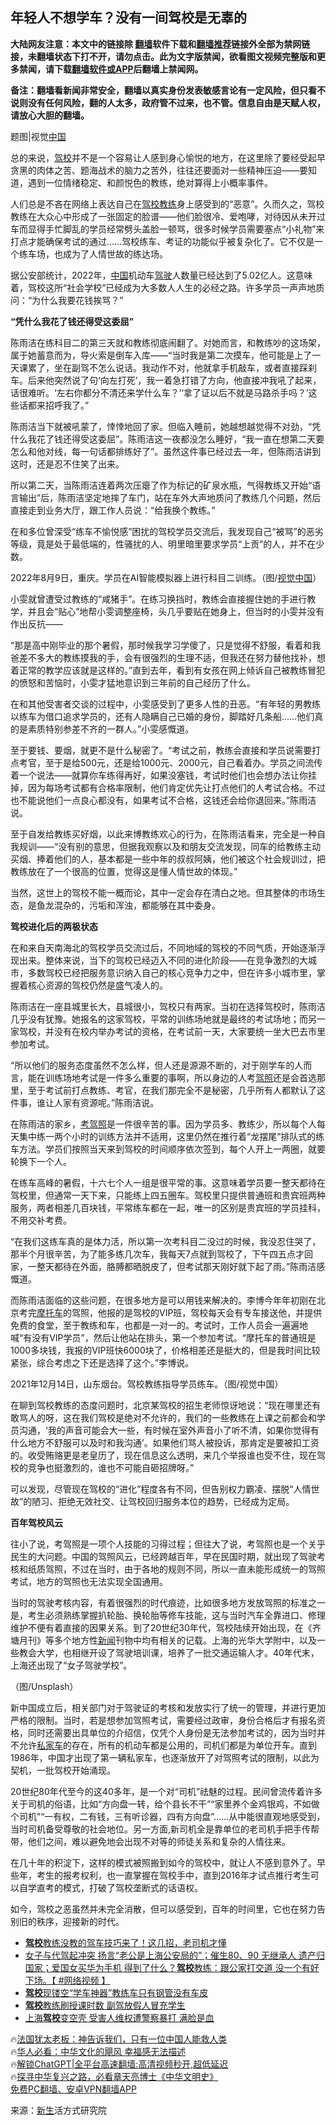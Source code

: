  <!-- 面包屑导航 --> <h2>年轻人不想学车？没有一间驾校是无辜的</h2> <p class="notice"><b>大陆网友注意：本文中的链接除 <a href="https://github.com/bannedbook/fanqiang" >翻墙</a>软件下载和<a href="https://github.com/killgcd/justmysocks/blob/master/README.md">翻墙推荐</a>链接外全部为禁网链接，未翻墙状态下打不开，请勿点击。此为文字版禁闻，欲看图文视频完整版和更多禁闻，请下载<a href="https://github.com/bannedbook/fanqiang">翻墙软件或APP</a>后翻墙上禁闻网。</p><p>备注：翻墙看新闻非常安全，翻墙以真实身份发表敏感言论有一定风险，但只看不说则没有任何风险，翻的人太多，政府管不过来，也不管。信息自由是天赋人权，请放心大胆的翻墙。</b></p>  <div class="entry"> <p id="conimg">题图|视觉<a href="https://www.bannedbook.org/bnews/tag/%E4%B8%AD%E5%9B%BD/" class="st_tag internal_tag" rel="tag" title="标签 中国 下的日志">中国</a></p> <p>总的来说，<a href="https://www.bannedbook.org/bnews/tag/%E9%A9%BE%E6%A0%A1/" class="st_tag internal_tag" rel="tag" title="标签 驾校 下的日志">驾校</a>并不是一个容易让人感到身心愉悦的地方，在这里除了要经受起早贪黑的肉体之苦、题海战术的脑力之苦外，往往还要面对一些精神压迫——要知道，遇到一位情绪稳定、和颜悦色的教练，绝对算得上小概率事件。</p> <p>人们总是不吝在网络上表达自己在<a href="https://www.bannedbook.org/bnews/tag/%e9%a9%be%e6%a0%a1%e6%95%99%e7%bb%83/" class="st_tag internal_tag" rel="tag" title="标签 驾校教练 下的日志">驾校教练</a>身上感受到的“恶意”。久而久之，驾校教练在大众心中形成了一张固定的脸谱——他们脸很冷、爱咆哮，对待因从未开过车而显得手忙脚乱的学员经常劈头盖脸一顿骂，很多时候学员需要塞点“小礼物”来打点才能确保考试的通过……驾校练车、考证的功能似乎被复杂化了。它不仅是一个练车场，也成为了人情世故的练达场。</p> <p>据公安部统计，2022年，<span class='wp_keywordlink_affiliate'><a href="https://www.bannedbook.org/" title="中国" target="_blank">中国</a></span>机动车<a href="https://www.bannedbook.org/bnews/tag/%E9%A9%BE%E9%A9%B6/" class="st_tag internal_tag" rel="tag" title="标签 驾驶 下的日志">驾驶</a>人数量已经达到了5.02亿人。这意味着，驾校这所“社会学校”已经成为大多数人人生的必经之路。许多学员一声声地质问：“为什么我要花钱挨骂？”</p> <p><strong>“凭什么我花了钱还得受这委屈”</strong></p> <p>陈雨洁在练科目二的第三天就和教练彻底闹翻了。对她而言，和教练吵的这场架，属于她蓄意而为，导火索是倒车入库——“当时我是第二次摸车，他可能是上了一天课累了，坐在副驾不怎么说话。我动作不对，他就拿手机敲车，或者直接踩刹车。后来他突然说了句‘向左打死’，我一着急打错了方向，他直接冲我吼了起来，话很难听。‘左右你都分不清还来学什么车？’‘拿了证以后不就是马路杀手吗？’这些话都来招呼我了。”</p> <p>陈雨洁当下就被吼蒙了，悻悻地回了家。但临入睡前，她越想越觉得不对劲，“凭什么我花了钱还得受这委屈”。陈雨洁这一夜都没怎么睡好，“我一直在想第二天要怎么和他对线，每一句话都排练好了”。虽然这件事已经过去一年，但陈雨洁讲到这时，还是忍不住笑了出来。</p> <p>所以第二天，当陈雨洁连着两次压瘪了作为标记的矿泉水瓶，气得教练又开始“语言输出”后，陈雨洁坚定地摔了车门，站在车外大声地质问了教练几个问题，然后直接走到业务大厅，跟工作人员说：“给我换个教练。”</p> <p>在和多位曾深受“练车不愉悦感”困扰的驾校学员交流后，我发现自己“被骂”的恶劣等级，竟是处于最低端的，性骚扰的人、明里暗里要求学员“上贡”的人，并不在少数。</p> <p>2022年8月9日，重庆。学员在AI智能模拟器上进行科目二训练。（图/<a href="https://www.bannedbook.org/bnews/tag/%E8%A7%86%E8%A7%89%E4%B8%AD%E5%9B%BD/" class="st_tag internal_tag" rel="tag" title="标签 视觉中国 下的日志">视觉中国</a>）</p> <p>小雯就曾遭受过教练的“咸猪手”。在练习换挡时，教练会直接握住她的手进行教学，并且会“贴心”地帮小雯调整座椅，头几乎要贴在她身上，但当时的小雯并没有作出反抗——</p> <p>“那是高中刚毕业的那个暑假，那时候我学习学傻了，只是觉得不舒服，看着和我爸差不多大的教练摸我的手，会有很强烈的生理不适，但我还在努力替他找补，想着正常的教学应该就是这样的。”直到去年，看到有女孩在网上倾诉自己被教练冒犯的愤怒和苦恼时，小雯才猛地意识到三年前的自己经历了什么。</p> <p>在和其他受害者交谈的过程中，小雯感受到了更多人性的丑恶。“有年轻的男教练以练车为借口追求学员的，还有人隐瞒自己已婚的身份，脚踏好几条船……他们真的是素质特别参差不齐的一群人。”小雯感慨道。</p> <p>至于要钱、要烟，就更不是什么秘密了。“考试之前，教练会直接和学员说需要打点考官，至于是给500元，还是给1000元、2000元，自己看着办。学员之间流传着一个说法——就算你车练得再好，如果没塞钱，考试时他们也会想办法让你挂掉，因为每场考试都有合格率限制，他们肯定优先让打点他们的人考试合格。不过也不能说他们一点良心都没有，如果考试不合格，这钱还会给你退回来。”陈雨洁说。</p> <p>至于自发给教练买好烟，以此来博教练欢心的行为，在陈雨洁看来，完全是一种自我规训——“没有别的意思，但据我观察以及和朋友交流发现，同车的给教练主动买烟、捧着他们的人，基本都是一些中年的叔叔阿姨，他们被这个社会规训过，把教练放在了一个很高的位置，觉得这是懂人情世故的体现。”</p> <p>当然，这世上的驾校不能一概而论，其中一定会存在清白之地。但其整体的市场生态，是鱼龙混杂的，污垢和浑浊，都能够在其中委身。</p> <p><strong>驾校进化后的两极状态</strong></p> <p>在和来自天南海北的驾校学员交流过后，不同地域的驾校的不同气质，开始逐渐浮现出来。整体来说，当下的驾校已经迈入不同的进化阶段——在竞争激烈的大城市，多数驾校已经把服务意识纳入自己的核心竞争力之中，但在许多小城市里，掌握着核心资源的驾校仍然是盛气凌人的。</p>  <p>陈雨洁在一座县城里长大，县城很小，驾校只有两家。当初在选择驾校时，陈雨洁几乎没有犹豫。她报名的这家驾校，平常的训练场地就是最终的考试场地；而另一家驾校，并没有在校内举办考试的资格，在考试前一天，大家要统一坐大巴去市里参加考试。</p> <p>“所以他们的服务态度虽然不怎么样，但人还是源源不断的，对于刚学车的人而言，能在训练场地考试是一件多么重要的事啊，所以身边的人考<a href="https://www.bannedbook.org/bnews/tag/%E9%A9%BE%E7%85%A7/" class="st_tag internal_tag" rel="tag" title="标签 驾照 下的日志">驾照</a>还是会首选那里，至于考试前打点教练、考官，在我们那完全不是秘密，几乎所有人都默认了这件事，谁让人家有资源呢。”陈雨洁说。</p> <p>在陈雨洁的家乡，<a href="https://www.bannedbook.org/bnews/tag/%E8%80%83%E9%A9%BE%E7%85%A7/" class="st_tag internal_tag" rel="tag" title="标签 考驾照 下的日志">考驾照</a>是一件很辛苦的事。因为学员多、教练少，所以每个人每天集中练一两个小时的训练方法并不适用，这里仍然在推行着“龙摆尾”排队式的练车方法。学员们按照当天来到驾校的时间顺序依次签到，每个人开上一两圈，就要轮换下一个人。</p> <p>在练车高峰的暑假，十六七个人一组是很平常的事。这意味着学员要一整天都待在驾校里，但通常一天下来，只能练上四五圈车。驾校里只提供普通班和贵宾班两种服务，两者相差几百块钱，平常练车都在一起，唯一的区别是贵宾班的学员挂科，不用交补考费。</p> <p>“在我们这练车真的是体力活，所以第一次考科目二没过的时候，我没忍住哭了，那半个月很辛苦，为了能多练几次车，我每天7点就到驾校了，下午四五点才回家，一整天都待在外面，胳膊都晒脱皮了，但考试那天刚好就下起了雨。”陈雨洁感慨道。</p> <p>而陈雨洁面临的这些问题，在很多地方是可以用钱来解决的。李博今年年初刚在北京考完<a href="https://www.bannedbook.org/bnews/tag/%e6%91%a9%e6%89%98%e8%bd%a6/" class="st_tag internal_tag" rel="tag" title="标签 摩托车 下的日志">摩托车</a>的驾照，他报的是驾校的VIP班，驾校每天会有专车接送他，并提供免费的食堂，至于教练和车，也都是一对一的。考试时，工作人员会一遍遍地喊“有没有VIP学员”，然后让他站在排头，第一个参加考试。“摩托车的普通班是1000多块钱，我报的VIP班快6000块了，价格相差还是挺大的，但是我时间比较紧张，综合考虑之下还是选择了这个。”李博说。</p> <p>2021年12月14日，山东烟台。驾校教练指导学员练车。（图/视觉中国）</p> <p>在聊到驾校教练的态度问题时，北京某驾校的招生老师惊讶地说：“现在哪里还有敢骂人的呀，这在我们驾校是绝对不允许的，我们的一些教练在上课之前都会和学员沟通，‘我的声音可能会大一些，有时候在室外声音小了听不清，如果你觉得有什么地方不舒服可以及时和我沟通’。如果他们骂人被投诉，那肯定是要被扣工资的。收受贿赂更是老皇历了，现在信息这么透明，来几个举报谁也受不住，现在驾校的竞争也挺激烈的，谁也不可能自砸招牌呀。”</p> <p>可以发现，尽管现在驾校的“进化”程度各有不同，但告别权力霸凌、摆脱“人情世故”的陋习、拒绝无效社交、让驾校回归服务本位的趋势，已经成为定局。</p>  <p><strong>百年驾校风云</strong></p> <p>往小了说，考驾照是一项个人技能的习得过程；但往大了说，考驾照也是一个关乎民生的大问题。中国的驾照风云，已经跨越百年，早在民国时期，就出现了驾驶考核和纸质驾照，不过在当时，由于各地的规则不同，所以一直未能形成统一的驾照考试，地方的驾照也无法实现全国通用。</p> <p>当时的驾驶考核内容，有着很强烈的时代痕迹，比如很多地方发放驾照的标准之一是，考生必须熟练掌握扒轮胎、换轮胎等修车技能，这与当时汽车全靠进口、修理维护不便有着直接的因果关系。到了20世纪30年代，驾校陆续开始出现，在《齐塘月刊》等多个地方性<span class='wp_keywordlink_affiliate'><a href="https://www.bannedbook.org/" title="新闻">新闻</a></span>刊物中均有相关的记载。上海的光华大学附中，以及一些教会大学，也相继开设了驾驶培训课，培养了一批交通运输人才。40年代末，上海还出现了“女子驾驶学校”。</p> <p>（图/Unsplash）</p> <p>新中国成立后，相关部门对于驾驶证的考核和发放实行了统一的管理，并进行更加严格的限制。当时，若是想参加驾照考试，需要经过政审，身份合格后才有报名资格，同时还需要出具单位的介绍信，仅凭个人身份是无法参加考试的，因为当时并不允许<a href="https://www.bannedbook.org/bnews/tag/%E7%A7%81%E5%AE%B6%E8%BD%A6/" class="st_tag internal_tag" rel="tag" title="标签 私家车 下的日志">私家车</a>的存在，所有的机动车都是公用的，司机们都是为单位开车。直到1986年，中国才出现了第一辆私家车，也逐渐放开了对驾照考试的限制，以此为契机，一批驾校开始涌现。</p> <p>20世纪80年代至今的这40多年，是一个对“司机”祛魅的过程。民间曾流传着许多关于司机的俗语，比如“方向盘一转，给个县长不干”“家里养个金鸡银鸡，不如做个司机”“一有权，二有钱，三有听诊器，四有方向盘”……从中能很直观地感受到，当时司机备受尊敬的社会地位。另一方面,新司机全是靠单位的老司机手把手传帮带，他们之间，难以避免地会出现不对等的师徒关系和复杂的人情往来。</p> <p>在几十年的积淀下，这样的模式被照搬到如今的驾校中，就让人不感到意外了。早些年，考生的报考权利，也一直掌握在驾校手中，直到2016年才试点推行考生可以自学直考的模式，打破了驾校垄断式的话语权。</p> <p>如今，驾校之恶虽然并未完全消散，但可以感受到，百年的时间里，它也在努力告别旧的秩序，迎接新的时代。</p> <!--<div id="taboola-mid-1"></div>--><ul class='op-related-articles' title='相关阅读'> <li><a href='https://www.bannedbook.org/bnews/lifebaike/20230402/1867255.html' target='_blank'><b>驾校</b>教练没教的驾车技巧来了！这几招，老司机才懂</a></li> <li><a href='https://www.bannedbook.org/bnews/bannedvideo/20230316/1860462.html' target='_blank'>女子与代驾起冲突 扬言“老公是上海公安局的”；催生80、90 无继承人 遗产归国家；爱国女买华为手机 得到了什么？<b>驾校</b>教练：跟公家打交道 没一个有好下场。【 #网络视频 】</a></li> <li><a href='https://www.bannedbook.org/bnews/funmedia/20220804/1767039.html' target='_blank'><b>驾校</b>现镂空“学车神器”教练车只有钢管没有车皮</a></li> <li><a href='https://www.bannedbook.org/bnews/cbnews/20211021/1641476.html' target='_blank'><b>驾校</b>教练刷授课时数 副驾放假人冒充学生</a></li> <li><a href='https://www.bannedbook.org/bnews/topimagenews/20210830/1615836.html' target='_blank'>上海<b>驾校</b>变空壳 受害人维权遭警察暴打 满脸是血</a></li> </ul> <p class="texttj"> 🔥<a href="https://www.bannedbook.org/bnews/ssgc/20230219/1850782.html" target="_blank">法国犹太老板：神告诉我们，只有一位中国人能救人类</a><br/> 🔥<a href="https://www.bannedbook.org/bnews/comments/20220220/1694796.html" target="_blank">华人必看：中华文化的飓风 幸福感无法描述</a><br/> 🔥<a href="https://github.com/bannedbook/fanqiang/wiki/V2ray%E6%9C%BA%E5%9C%BA" target="_blank">解锁ChatGPT|全平台高速翻墙:高清视频秒开,超低延迟</a><br/> 🔥<a href="https://www.bannedbook.org/bnews/comments/20220808/1768773.html" target="_blank">探寻中华复兴之路，必看章天亮博士《中华文明史》</a><br/> <a href="https://github.com/bannedbook/fanqiang/wiki/%E7%A6%81%E9%97%BB%E7%BD%91%E5%AE%89%E5%8D%93%E7%BF%BB%E5%A2%99%E6%96%B0%E9%97%BBAPP" target="_blank">免费PC翻墙、安卓VPN翻墙APP</a><br/> </p> <p class="src-info">来源：<span class='wp_keywordlink'><a href="https://www.bannedbook.org/forum2/topic1642.html" title="正见网《新生》" target="_blank">新生</a></span>活方式研究院 </p><a name='sharetosocial'></a> <div style="margin-bottom:5px;padding-bottom:5px;clear:both"> <div id="archive-pix-1" class="banner-ads"> <!-- AuctionX Display platform tag START --> <div id="27602x728x90x621x_ADSLOT1" clicktrack="%%CLICK_URL_ESC%%"></div>  <!-- AuctionX Display platform tag END --> </div> <div id="archive-pix-2" class="banner-ads"> <!-- AuctionX Display platform tag START --> <div id="27556x300x250x621x_ADSLOT1" clicktrack="%%CLICK_URL_ESC%%" style="margin:0 auto;text-align:center"></div>  <!-- AuctionX Display platform tag END --> </div> </div>  <div id="archive-pix-1" class="banner-ads"> <!-- AuctionX Display platform tag START --> <div id="27603x728x90x621x_ADSLOT1" clicktrack="%%CLICK_URL_ESC%%"></div>  <!-- AuctionX Display platform tag END --> </div> </div><!--END ENTRY--> 